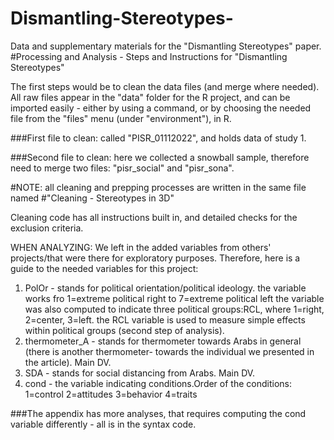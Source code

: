 # Dismantling-Stereotypes-
Data and supplementary materials for the "Dismantling Stereotypes" paper.
#Processing and Analysis - Steps and Instructions for "Dismantling Stereotypes"

The first steps would be to clean the data files (and merge where needed).
All raw files appear in the "data" folder for the R project, and can be imported easily - 
either by using a command, or by choosing the
needed file from the "files" menu (under "environment"), in R. 

###First file to clean: called "PISR_01112022", and holds data of study 1. 

###Second file to clean: here we collected a snowball sample, therefore need to
merge two files: "pisr_social" and "pisr_sona". 

#NOTE: all cleaning and prepping processes are written in the same file named 
#"Cleaning - Stereotypes in 3D"

Cleaning code has all instructions built in, and detailed checks for the exclusion criteria. 

WHEN ANALYZING:
We left in the added variables from others' projects/that were there for exploratory purposes.
Therefore, here is a guide to the needed variables for this project:
1. PolOr - stands for political orientation/political ideology. 
    the variable works fro 1=extreme political right  to 7=extreme political left
    the variable was also computed to indicate three political groups:RCL,
    where 1=right, 2=center, 3=left.
    the RCL variable is used to measure simple effects within political groups 
    (second step of analysis). 
2. thermometer_A - stands for thermometer towards Arabs in general 
    (there is another thermometer- towards the individual we presented in the article). 
    Main DV.
4. SDA - stands for social distancing from Arabs. Main DV.
5. cond - the variable indicating conditions.Order of the conditions: 
    1=control
    2=attitudes
    3=behavior
    4=traits

###The appendix has more analyses, that requires computing the cond variable differently - all is in the syntax code.
